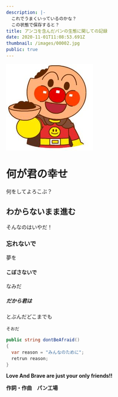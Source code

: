 ```yaml
---
description: |-
  これでうまくいっているのかな？
  この状態で保存すると？
title: アンコを含んだパンの生態に関しての記録
date: 2020-11-01T11:08:53.691Z
thumbnail: /images/00002.jpg
public: true
---
```

![](/images/00002.jpg)

# 何が君の幸せ

何をしてよろこぶ？

## わからないまま進む

そんなのはいやだ！

### 忘れないで

夢を

#### こぼさないで

なみだ

##### だから君は

とぶんだどこまでも

`そおだ`

```csharp
public string dontBeAfraid()
{
  var reason = "みんなのために";
  retrun reason;
}
```

**Love And Brave are just your only friends!!**

**作詞・作曲　パン工場**